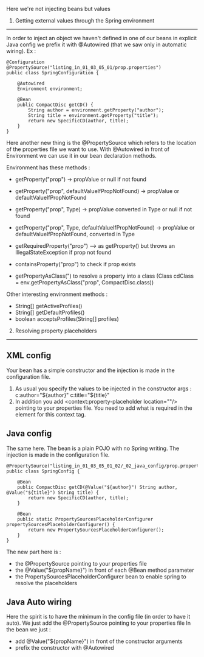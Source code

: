 Here we're not injecting beans but values

1. Getting external values through the Spring environment
---------------------------------------------------------

In order to inject an object we haven't defined in one of our beans in explicit Java config we prefix it with @Autowired (that we saw only in automatic wiring).
Ex : 

    @Configuration
    @PropertySource("listing_in_01_03_05_01/prop.properties")
    public class SpringConfiguration {

        @Autowired
        Environment environment;

        @Bean
        public CompactDisc getCD() {
            String author = environment.getProperty("author");
            String title = environment.getProperty("title");
            return new SpecificCD(author, title);
        }
    }

Here another new thing is the @PropertySource which refers to the location of the properties file we want to use.
With @Autowired in front of Environment we can use it in our bean declaration methods.

Environment has these methods :
- getProperty("prop") -> propValue or null if not found
- getProperty("prop", defaultValueIfPropNotFound) -> propValue or defaultValueIfPropNotFound
- getProperty("prop", Type) -> propValue converted in Type or null if not found
- getProperty("prop", Type, defaultValueIfPropNotFound) -> propValue or defaultValueIfPropNotFound, converted in Type

- getRequiredProperty("prop") --> as getProperty() but throws an IllegalStateException if prop not found

- containsProperty("prop") to check if prop exists

- getPropertyAsClass(") to resolve a property into a class (Class<CompactDisc> cdClass = env.getPropertyAsClass("prop", CompactDisc.class)) 

Other interesting environment methods :
- String[] getActiveProfiles()
- String[] getDefaultProfiles()
- boolean acceptsProfiles(String[] profiles)

2. Resolving property placeholders
----------------------------------

XML config
----------
Your bean has a simple constructor and the injection is made in the configuration file.
1. As usual you specify the values to be injected in the constructor args : c:author="${author}" c:title="${title}"
2. In addition you add <context:property-placeholder location=""/> pointing to your properties file. You need to add what is required in the <beans> element for this context tag.

Java config
-----------
The same here. The bean is a plain POJO with no Spring writing. The injection is made in the configuration file.

    @PropertySource("listing_in_01_03_05_01_02/_02_java_config/prop.properties")
    public class SpringConfig {
    
        @Bean
        public CompactDisc getCD(@Value("${author}") String author, @Value("${title}") String title) {
            return new SpecificCD(author, title);
        }
    
        @Bean
        public static PropertySourcesPlaceholderConfigurer propertySourcesPlaceholderConfigurer() {
            return new PropertySourcesPlaceholderConfigurer();
        }
    }
    
The new part here is :
- the @PropertySource pointing to your properties file
- the @Value("${propName}") in front of each @Bean method parameter
- the PropertySourcesPlaceholderConfigurer bean to enable spring to resolve the placeholders

Java Auto wiring
----------------
Here the spirit is to have the minimum in the config file (in order to have it auto). 
We just add the @PropertySource pointing to your properties file
In the bean we just :
- add @Value("${propName}") in front of the constructor arguments
- prefix the constructor with @Autowired
